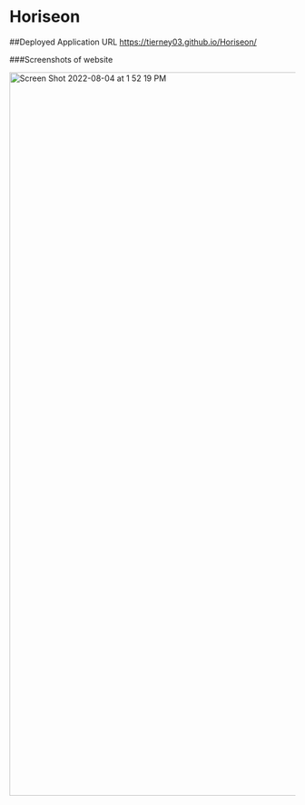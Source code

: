 # Horiseon

##Deployed Application URL
https://tierney03.github.io/Horiseon/

###Screenshots of website

<img width="1274" alt="Screen Shot 2022-08-04 at 1 52 19 PM" src="https://user-images.githubusercontent.com/107188552/182930969-29d8d2a6-5523-4eb3-b2ad-c8b4d3ff70e5.png">
